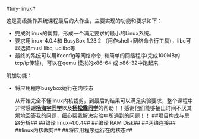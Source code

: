 #tiny-linux#

这是高级操作系统课程最后的大作业，主要实现的功能和要求如下：
+ 完成对linux的裁剪，形成一个满足要求的最小的Linux系统。
+ 要求用linux-4.0.4和 BusyBox 1.23.2 （用作shell+网络命令行工具），libc可以选择musl libc, uclibc等
+ 最终的系统可以用ifconfig等网络命令, 和简单的网络程序(完成100MB的tcp/ip传输)，可以在qemu 模拟的x86-64 或 x86-32中跑起来

附加功能：
+ 将应用程序busybox运行在内核态

  从开始完全不懂linux内核裁剪，到最后的结果可以满足实验要求，整个课程中非常感谢[**杨海宇同学**](https://github.com/ir193/)以及[**杨松霖同学**](https://github.com/SunliyMonkey/)的帮助！！感谢他们能够抽出时间不厌其烦地回答我的问题，细心帮我解决实验中所遇到的问题！！
##项目构成与思路分析##
##编译 linux-4.0.4##
##编译 RAM Disk##
##网络连接##
##linux内核裁剪##
##将应用程序运行在内核态##


